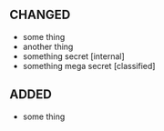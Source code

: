 ## CHANGED
- some thing
- another thing
- something secret [internal]
- something mega secret [classified]

## ADDED
- some thing